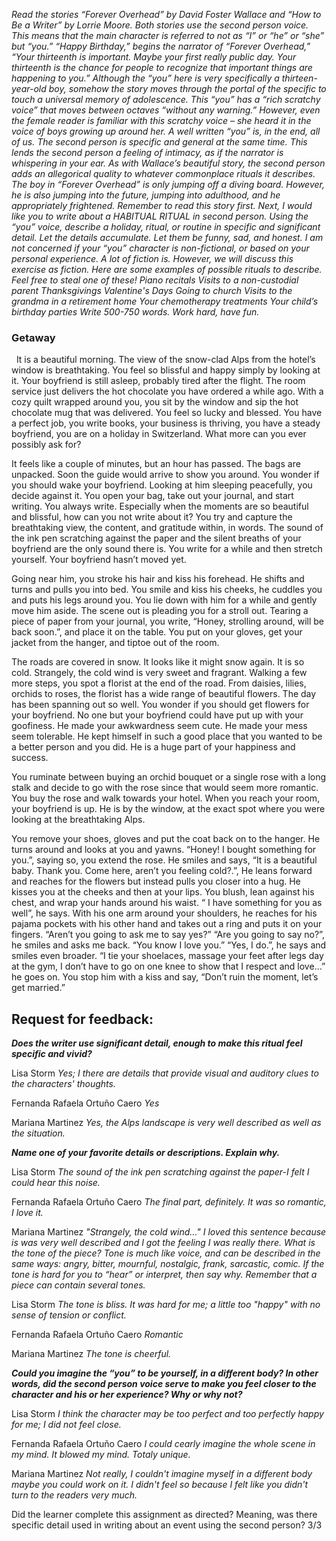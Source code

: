 *Read the stories “Forever Overhead” by David Foster Wallace and “How to Be a Writer” by Lorrie Moore. Both stories use the second person voice. This means that the main character is referred to not as “I” or “he” or “she” but “you.”
“Happy Birthday,” begins the narrator of “Forever Overhead,” “Your thirteenth is important. Maybe your first really public day. Your thirteenth is the chance for people to recognize that important things are happening to you.” Although the “you” here is very specifically a thirteen-year-old boy, somehow the story moves through the portal of the specific to touch a universal memory of adolescence. This “you” has a “rich scratchy voice” that moves between octaves “without any warning.” However, even the female reader is familiar with this scratchy voice – she heard it in the voice of boys growing up around her. A well written “you” is, in the end, all of us. The second person is specific and general at the same time. This lends the second person a feeling of intimacy, as if the narrator is whispering in your ear. As with Wallace’s beautiful story, the second person adds an allegorical quality to whatever commonplace rituals it describes. The boy in “Forever Overhead” is only jumping off a diving board. However, he is also jumping into the future, jumping into adulthood, and he appropriately frightened. Remember to read this story first.
Next, I would like you to write about a HABITUAL RITUAL in second person. Using the “you” voice, describe a holiday, ritual, or routine in specific and significant detail. Let the details accumulate. Let them be funny, sad, and honest. I am not concerned if your “you” character is non-fictional, or based on your personal experience. A lot of fiction is. However, we will discuss this exercise as fiction.
Here are some examples of possible rituals to describe. Feel free to steal one of these!
Piano recitals
Visits to a non-custodial parent
Thanksgivings
Valentine's Days
Going to church
Visits to the grandma in a retirement home
Your chemotherapy treatments
Your child’s birthday parties
Write 500-750 words. Work hard, have fun.*

### Getaway

  It is a beautiful morning. The view of the snow-clad Alps from the hotel’s window is breathtaking. You feel so blissful and happy simply by looking at it. Your boyfriend is still asleep, probably tired after the flight. The room service just delivers the hot chocolate you have ordered a while ago. With a cozy quilt wrapped around you, you sit by the window and sip the hot chocolate mug that was delivered. You feel so lucky and blessed. You have a perfect job, you write books, your business is thriving, you have a steady boyfriend, you are on a holiday in Switzerland. What more can you ever possibly ask for?

It feels like a couple of minutes, but an hour has passed. The bags are unpacked. Soon the guide would arrive to show you around. You wonder if you should wake your boyfriend. Looking at him sleeping peacefully, you decide against it. You open your bag, take out your journal, and start writing. You always write. Especially when the moments are so beautiful and blissful, how can you not write about it? You try and capture the breathtaking view, the content, and gratitude within, in words. The sound of the ink pen scratching against the paper and the silent breaths of your boyfriend are the only sound there is. You write for a while and then stretch yourself. Your boyfriend hasn’t moved yet.

Going near him, you stroke his hair and kiss his forehead. He shifts and turns and pulls you into bed. You smile and kiss his cheeks, he cuddles you and puts his legs around you. You lie down with him for a while and gently move him aside. The scene out is pleading you for a stroll out.
 Tearing a piece of paper from your journal, you write, “Honey, strolling around, will be back soon.”, and place it on the table. You put on your gloves, get your jacket from the hanger, and tiptoe out of the room.

The roads are covered in snow. It looks like it might snow again. It is so cold. Strangely, the cold wind is very sweet and fragrant. Walking a few more steps, you spot a florist at the end of the road. From daisies, lilies, orchids to roses, the florist has a wide range of beautiful flowers. The day has been spanning out so well. You wonder if you should get flowers for your boyfriend. No one but your boyfriend could have put up with your goofiness. He made your awkwardness seem cute. He made your mess seem tolerable. He kept himself in such a good place that you wanted to be a better person and you did. He is a huge part of your happiness and success.

You ruminate between buying an orchid bouquet or a single rose with a long stalk and decide to go with the rose since that would seem more romantic. You buy the rose and walk towards your hotel. When you reach your room, your boyfriend is up. He is by the window, at the exact spot where you were looking at the breathtaking Alps.

You remove your shoes, gloves and put the coat back on to the hanger. He turns around and looks at you and yawns.
“Honey! I bought something for you.”, saying so, you extend the rose.
He smiles and says, “It is a beautiful baby. Thank you. Come here, aren’t you feeling cold?.”,
He leans forward and reaches for the flowers but instead pulls you closer into a hug. He kisses you at the cheeks and then at your lips. You blush, lean against his chest, and wrap your hands around his waist.
“ I have something for you as well”, he says. With his one arm around your shoulders, he reaches for his pajama pockets with his other hand and takes out a ring and puts it on your fingers.
“Aren’t you going to ask me to say yes?”
“Are you going to say no?”, he smiles and asks me back.
“You know I love you.”
“Yes, I do.”, he says and smiles even broader.
“I tie your shoelaces, massage your feet after legs day at the gym, I don’t have to go on one knee to show that I respect and love…” he goes on.
 You stop him with a kiss and say, “Don’t ruin the moment, let’s get married.”

## Request for feedback: 

***Does the writer use significant detail, enough to make this ritual feel specific and vivid?***

Lisa Storm
*Yes; I there are details that provide visual and auditory clues to the characters' thoughts.*

Fernanda Rafaela Ortuño Caero
*Yes*

Mariana Martinez
*Yes, the Alps landscape is very well described as well as the situation.*


***Name one of your favorite details or descriptions. Explain why.***

Lisa Storm
*The sound of the ink pen scratching against the paper-I felt I could hear this noise.*

Fernanda Rafaela Ortuño Caero
*The final part, definitely. It was so romantic, I love it.*

Mariana Martinez
*"Strangely, the cold wind..." I loved this sentence because is was very well described and I got the feeling I was really there.
What is the tone of the piece? Tone is much like voice, and can be described in the same ways: angry, bitter, mournful, nostalgic, frank, sarcastic, comic. If the tone is hard for you to “hear” or interpret, then say why. Remember that a piece can contain several tones.*

Lisa Storm
*The tone is bliss. It was hard for me; a little too "happy" with no sense of tension or conflict.*

Fernanda Rafaela Ortuño Caero
*Romantic*

Mariana Martinez
*The tone is cheerful.*


***Could you imagine the “you” to be yourself, in a different body? In other words, did the second person voice serve to make you feel closer to the character and his or her experience? Why or why not?***

Lisa Storm
*I think the character may be too perfect and too perfectly happy for me; I did not feel close.*

Fernanda Rafaela Ortuño Caero
*I could cearly imagine the whole scene in my mind. It blowed my mind. Totaly unique.*

Mariana Martinez
*Not really, I couldn't imagine myself in a different body maybe you could work on it. I didn't feel so because I felt like you didn't turn to the readers very much.*

Did the learner complete this assignment as directed? Meaning, was there specific detail used in writing about an event using the second person?
3/3
